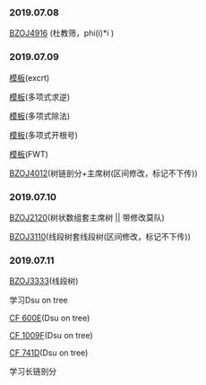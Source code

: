 ### 2019.07.08

[BZOJ4916](https://www.lydsy.com/JudgeOnline/problem.php?id=4916) (杜教筛，phi(i)*i )

### 2019.07.09

[模板](<https://www.luogu.org/problemnew/show/P4777>)(excrt)

[模板](<https://www.luogu.org/problemnew/show/P4238>)(多项式求逆)

[模板](<https://www.luogu.org/problemnew/show/P4512>)(多项式除法)

[模板](<https://www.luogu.org/problemnew/show/P5205>)(多项式开根号)

[模板](<https://www.luogu.org/problemnew/show/P4717>)(FWT)

[BZOJ4012](<https://www.lydsy.com/JudgeOnline/problem.php?id=4012>)(树链剖分+主席树(区间修改，标记不下传))

### 2019.07.10

[BZOJ2120](<https://www.lydsy.com/JudgeOnline/problem.php?id=2120>)(树状数组套主席树 || 带修改莫队)

[BZOJ3110](<https://www.lydsy.com/JudgeOnline/problem.php?id=3110>)(线段树套线段树(区间修改，标记不下传))

### 2019.07.11

[BZOJ3333](<https://www.lydsy.com/JudgeOnline/problem.php?id=3333>)(线段树)

学习Dsu on tree

[CF 600E](<https://codeforces.com/contest/600/problem/E>)(Dsu on tree)

[CF 1009F](<https://codeforces.com/contest/1009/problem/F>)(Dsu on tree)

[CF 741D](<https://codeforces.com/contest/741/problem/D>)(Dsu on tree)

学习长链剖分

